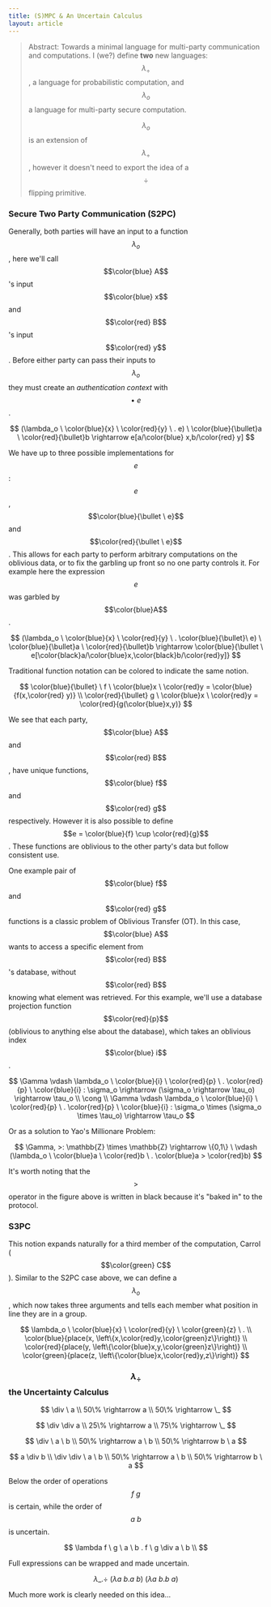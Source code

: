 ```yaml
---
title: (S)MPC & An Uncertain Calculus
layout: article
---
```


> Abstract: Towards a minimal language for multi-party communication and
> computations. I (we?) define **two** new languages: $$\lambda_\div$$, a
> language for probabilistic computation, and $$\lambda_o$$ a language for
> multi-party secure computation.
>
> $$\lambda_o$$ is an extension of $$\lambda_\div$$, however it doesn't need to
> export the idea of a $$\div$$ flipping primitive.

### Secure Two Party Communication (S2PC)

Generally, both parties will have an input to a function $$\lambda_o$$, here
we'll call $$\color{blue} A$$'s input $$\color{blue} x$$ and $$\color{red}
B$$'s input $$\color{red} y$$. Before either party can pass their inputs to
$$\lambda_o$$ they must create an _authentication context_ with $$\bullet \
e$$.

$$
(\lambda_o \ \color{blue}{x} \ \color{red}{y} \ . e) \
\color{blue}{\bullet}a \
\color{red}{\bullet}b
\rightarrow e[a/\color{blue} x,b/\color{red} y]
$$

We have up to three possible implementations for $$e$$: $$e$$,
$$\color{blue}{\bullet \ e}$$ and $$\color{red}{\bullet \ e}$$. This allows for
each party to perform arbitrary computations on the oblivious data, or to fix
the garbling up front so no one party controls it. For example here the
expression $$e$$ was garbled by $$\color{blue}A$$.

$$
(\lambda_o \ \color{blue}{x} \ \color{red}{y} \ . \color{blue}{\bullet}\ e) \
\color{blue}{\bullet}a \
\color{red}{\bullet}b
\rightarrow \color{blue}{\bullet \
e[\color{black}a/\color{blue}x,\color{black}b/\color{red}y]}
$$

Traditional function notation can be colored to indicate the same notion.

$$
\color{blue}{\bullet} \ f \ \color{blue}x \ \color{red}y = \color{blue}{f(x,\color{red}
y)} \\
\color{red}{\bullet} g \ \color{blue}x \ \color{red}y = \color{red}{g(\color{blue}x,y)}
$$

We see that each party, $$\color{blue} A$$ and $$\color{red} B$$, have unique
functions, $$\color{blue} f$$ and $$\color{red} g$$ respectively. However it is
also possible to define $$e = \color{blue}{f} \cup \color{red}{g}$$. These
functions are oblivious to the other party's data but follow consistent use.

One example pair of $$\color{blue} f$$ and $$\color{red} g$$ functions is a
classic problem of Oblivious Transfer (OT). In this case, $$\color{blue} A$$
wants to access a specific element from $$\color{red} B$$'s database, without
$$\color{red} B$$ knowing what element was retrieved. For this example, we'll
use a database projection function $$\color{red}{p}$$ (oblivious to anything
else about the database), which takes an oblivious index $$\color{blue} i$$.

$$
\Gamma \vdash \lambda_o \ \color{blue}{i} \ \color{red}{p} \ . \color{red}{p} \ \color{blue}{i} : \sigma_o \rightarrow (\sigma_o \rightarrow \tau_o) \rightarrow \tau_o \\
\cong \\
\Gamma \vdash \lambda_o \ \color{blue}{i} \ \color{red}{p} \ . \color{red}{p} \ \color{blue}{i} : \sigma_o \times (\sigma_o \times \tau_o) \rightarrow \tau_o
$$

Or as a solution to Yao's Millionare Problem:

$$
\Gamma, >: \mathbb{Z} \times \mathbb{Z} \rightarrow \{0,1\} \ \vdash (\lambda_o \ \color{blue}a \ \color{red}b \ . \color{blue}a > \color{red}b)
$$

It's worth noting that the $$>$$ operator in the figure above is written in
black because it's "baked in" to the protocol.

### S3PC

This notion expands naturally for a third member of the computation, Carrol
($$\color{green} C$$). Similar to the S2PC case above, we can define a
$$\lambda_o$$, which now takes three arguments and tells each member what
position in line they are in a group.

$$
\lambda_o \ \color{blue}{x} \ \color{red}{y} \ \color{green}{z} \ . \\
\color{blue}{place(x, \left\{x,\color{red}y,\color{green}z\}\right)} \\
\color{red}{place(y, \left\{\color{blue}x,y,\color{green}z\}\right)} \\
\color{green}{place(z, \left\{\color{blue}x,\color{red}y,z\}\right)}
$$

### $$\lambda_\div$$ the Uncertainty Calculus

$$
\div \ a \\
50\% \rightarrow a \\
50\% \rightarrow \_
$$

$$
\div \div a \\
25\% \rightarrow a \\
75\% \rightarrow \_
$$

$$
\div \ a \ b \\
50\% \rightarrow a \ b \\
50\% \rightarrow b \ a
$$

$$
a \div b \\
\div \div \ a \ b \\
50\% \rightarrow a \ b \\
50\% \rightarrow b \ a
$$

Below the order of operations $$f \ g$$ is certain, while the order of $$a \
b$$ is uncertain.

$$
\lambda f \ g \ a \ b . f \ g \div a \ b \\
$$

Full expressions can be wrapped and made uncertain.

$$
\lambda \_ . \div \ (\lambda a \ b . a \ b) \ (\lambda a \ b . b \ a)
$$

Much more work is clearly needed on this idea...
